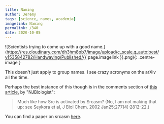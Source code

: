 ```yaml
---
title: Naming
author: Jeremy
tags: [science, names, academia]
imagelink: Naming
permalink: /340
date: 2020-10-05
---
```


![Scientists trying to come up with a good name.](https://res.cloudinary.com/dh3hm8pb7/image/upload/c_scale,q_auto:best/v1535842782/Handwaving/Published/{{ page.imagelink }}.png){: .centre-image }

This doesn't just apply to group names. I see crazy acronyms on the arXiv all the time.

Perhaps the best instance of this though is in the comments section of [this article](https://blogs.sciencemag.org/pipeline/archives/2019/07/18/acronym-fever-we-need-an-acronym-for-that), by "NJBiologist":

> Much like how Src is activated by Srcasm?
(No, I am not making that up: see Seykora et al, J Biol Chem. 2002 Jan25;277(4):2812-22.)

You can find a paper on srcasm [here](https://www.jbc.org/content/277/4/2812.full.pdf).

